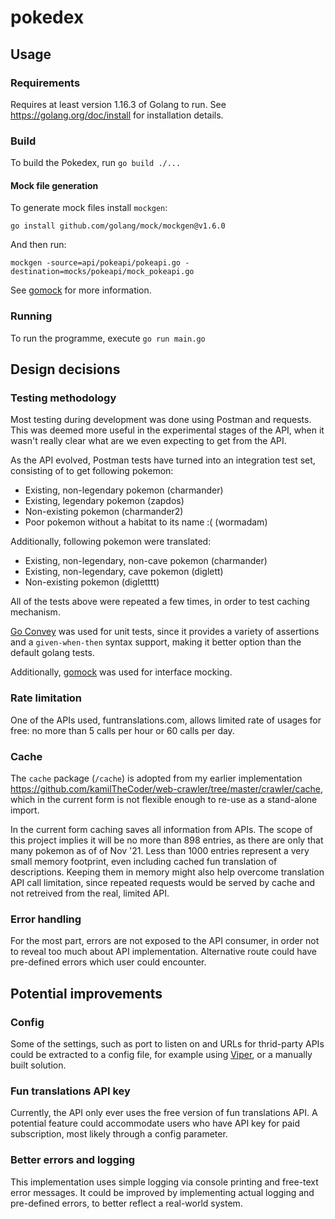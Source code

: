 # pokedex

## Usage
### Requirements
Requires at least version 1.16.3 of Golang to run. See https://golang.org/doc/install for installation details.

### Build
To build the Pokedex, run `go build ./...`

#### Mock file generation
To generate mock files install `mockgen`:

`go install github.com/golang/mock/mockgen@v1.6.0`

And then run:

`mockgen -source=api/pokeapi/pokeapi.go -destination=mocks/pokeapi/mock_pokeapi.go`

See [gomock](https://github.com/golang/mock) for more information.

### Running
To run the programme, execute `go run main.go`

## Design decisions

### Testing methodology
Most testing during development was done using Postman and requests. This was deemed more useful in the experimental stages of the API, when it wasn't really clear what are we even expecting to get from the API.

As the API evolved, Postman tests have turned into an integration test set, consisting of to get following pokemon:
- Existing, non-legendary pokemon (charmander)
- Existing, legendary pokemon (zapdos)
- Non-existing pokemon (charmander2)
- Poor pokemon without a habitat to its name :( (wormadam)

Additionally, following pokemon were translated:
- Existing, non-legendary, non-cave pokemon (charmander)
- Existing, non-legendary, cave pokemon (diglett)
- Non-existing pokemon (digletttt)

All of the tests above were repeated a few times, in order to test caching mechanism.

[Go Convey](https://github.com/smartystreets/goconvey) was used for unit tests, since it provides a variety of assertions and a `given-when-then` syntax support, making it better option than the default golang tests.

Additionally, [gomock](https://github.com/golang/mock) was used for interface mocking.

### Rate limitation
One of the APIs used, funtranslations.com, allows limited rate of usages for free: no more than 5 calls per hour or 60 calls per day. 

### Cache
The `cache` package (`/cache`) is adopted from my earlier implementation https://github.com/kamilTheCoder/web-crawler/tree/master/crawler/cache, which in the current form is not flexible enough to re-use as a stand-alone import.

In the current form caching saves all information from APIs. The scope of this project implies it will be no more than 898 entries, as there are only that many pokemon as of of Nov '21.
Less than 1000 entries represent a very small memory footprint, even including cached fun translation of descriptions. Keeping them in memory might also help overcome translation API call limitation, since repeated requests would be served by cache and not retreived from the real, limited API.

### Error handling
For the most part, errors are not exposed to the API consumer, in order not to reveal too much about API implementation. Alternative route could have pre-defined errors which user could encounter.

## Potential improvements
### Config
Some of the settings, such as port to listen on and URLs for thrid-party APIs could be extracted to a config file, for example using [Viper](https://github.com/spf13/viper), or a manually built solution.

### Fun translations API key
Currently, the API only ever uses the free version of fun translations API. A potential feature could accommodate users who have API key for paid subscription, most likely through a config parameter. 

### Better errors and logging
This implementation uses simple logging via console printing and free-text error messages. It could be improved by implementing actual logging and pre-defined errors, to better reflect a real-world system.
